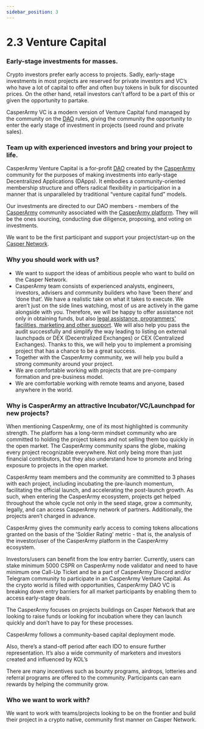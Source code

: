 ```yaml
---
sidebar_position: 3
---
```


# 2.3 Venture Capital

### Early-stage investments for masses.
Crypto investors prefer early access to projects. Sadly, early-stage investments in most projects are reserved for private investors and VC’s who have a lot of capital to offer and often buy tokens in bulk for discounted prices. On the other hand, retail investors can’t afford to be a part of this or given the opportunity to partake.

CasperArmy VC is a modern version of Venture Capital fund managed by the community on the <a href="https://docs.casperarmy.org/docs/PRODUCTS%20AND%20SERVICES/2.2%20DAO">DAO</a> rules, giving the community the opportunity to enter the early stage of investment in projects (seed round and private sales).

### Team up with experienced investors and bring your project to life.
CasperArmy Venture Capital is a for-profit <a href="https://docs.casperarmy.org/docs/PRODUCTS%20AND%20SERVICES/2.2%20DAO">DAO</a> created by the <a href="https://docs.casperarmy.org/docs/what-is-casperarmy/1.1-Description">CasperArmy</a> community for the purposes of making investments into early-stage Decentralized Applications (DApps). It embodies a community-oriented membership structure and offers radical flexibility in participation in a manner that is unparalleled by traditional “venture capital fund” models.

Our investments are directed to our DAO members - members of the <a href="https://docs.casperarmy.org/docs/what-is-casperarmy/1.1-Description">CasperArmy</a> community associated with the <a href="https://casper.army">CasperArmy platform</a>. They will be the ones sourcing, conducting due diligence, proposing, and voting on investments.

We want to be the first participant and support your project/start-up on the <a href="https://casper.network">Casper Network</a>.

### Why you should work with us?
- We want to support the ideas of ambitious people who want to build on the Casper Network.
- CasperArmy team consists of experienced analysts, engineers, investors, advisers and community builders who have ‘been there‘ and ‘done that‘. We have a realistic take on what it takes to execute. We aren’t just on the side lines watching, most of us are actively in the game alongside with you. Therefore, we will be happy to offer assistance not only in obtaining funds, but also <a href="https://docs.casperarmy.org/docs/PRODUCTS%20AND%20SERVICES/2.5%20Development%20Assistance">legal assistance, programmers' facilities, marketing and other support</a>. We will also help you pass the audit successfully and simplify the way leading to listing on external launchpads or DEX (Decentralized Exchanges) or CEX (Centralized Exchanges). Thanks to this, we will help you to implement a promising project that has a chance to be a great success.
- Together with the CasperArmy community, we will help you build a strong community around your project.
- We are comfortable working with projects that are pre-company formation and pre-business model.
- We are comfortable working with remote teams and anyone, based anywhere in the world.

### Why is CasperArmy an attractive Incubator/VC/Launchpad for new projects?
When mentioning CasperArmy, one of its most highlighted is community strength. The platform has a long-term mindset community who are committed to holding the project tokens and not selling them too quickly in the open market. The CasperArmy community spans the globe, making every project recognizable everywhere. Not only being more than just financial contributors, but they also understand how to promote and bring exposure to projects in the open market.

CasperArmy team members and the community are committed to 3 phases with each project, including incubating the pre-launch momentum, facilitating the official launch, and accelerating the post-launch growth. As such, when entering the CasperArmy ecosystem, projects get helped throughout the whole cycle not only in the seed stage, grow a community, legally, and can access CasperArmy network of partners. Additionally, the projects aren’t charged in advance.

CasperArmy gives the community early access to coming tokens allocations granted on the basis of the 'Soldier Rating' metric - that is, the analysis of the investor/user of the CasperArmy platform in the CasperArmy ecosystem.

Investors/users can benefit from the low entry barrier. Currently, users can stake minimum 5000 CSPR on CasperArmy node validator and need to have minimum one Call-Up Ticket and be a part of CasperArmy Discord and/or Telegram community to participate in an CasperArmy Venture Capital.
As the crypto world is filled with opportunities, CasperArmy DAO VC is breaking down entry barriers for all market participants by enabling them to access early-stage deals.

The CasperArmy focuses on projects buildings on Casper Network that are looking to raise funds or looking for incubation where they can launch quickly and don’t have to pay for these processes.

CasperArmy follows a community-based capital deployment mode.

Also, there’s a stand-off period after each IDO to ensure further representation. It’s also a wide community of marketers and investors created and influenced by KOL’s

There are many incentives such as bounty programs, airdrops, lotteries and referral programs are offered to the community. Participants can earn rewards by helping the community grow.

### Who we want to work with?
We want to work with teams/projects looking to be on the frontier and build their project in a crypto native, community first manner on Casper Network.
